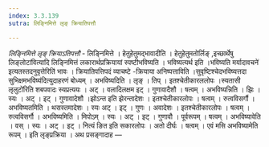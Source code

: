 ```yaml
---
index: 3.3.139
sutra: लिङ्निमित्ते लृङ् क्रियातिपत्तौ

---
```

_लिङ्निमित्ते लृङ् क्रियाऽतिपत्तौ_ - लिङ्निमित्ते । हेतुहेतुमद्भावादीति । हेतुहेतुमतोर्लिङ् ,इच्छार्थेषु लिङ्लोटा॑वित्यादि लिङ्निमित्तं लकारार्थप्रक्रियायां स्पष्टीभविष्यति । भविष्यत्यर्थ इति ।भविष्यति मर्यादावचने॑ इत्यतस्तदनुवृत्तेरिति॑ भावः । क्रियातिपत्तिपदं व्याचष्टे -क्रियाया अनिष्पत्ताविति ।सुवृष्टिश्चेदभविष्यत्तदा सुभिक्षमभविष्य॑दित्युदाहरणं बोध्यम् । अभविष्यदिति । लृङ् । तिप् । इतश्चेतीकारललोपः ।स्यतासी लृलुटो॑रिति शबपवादः स्यप्रत्ययः । अट् । वलादिलक्षम इट् । गुणावादैशौ । षत्वम् । अभविष्यन्निति । झिः । स्यः । अट् । इट् । गुणावादेशौ ।झोऽन्त इति झेरन्तादेशः । इतश्चेतीकारलोपः । षत्वम् । रुत्वविसर्गौ । अभविष्यतमिति । थसस्तमादेशः । स्यः अट् । इट् । गुणः । अवादेशः । इतश्चेतीकारलोपः । षत्वम् । रुत्वविसर्गौ । अभविष्यमिति । मिपोऽम् । स्यः । अट् । इट् । गुणावौ । पूर्वरूपम् । षत्वम् । अभविष्यावेति । वस् । स्यः । अट् । इट् । नित्यं ङित इति सकारलोपः । अतो दीर्घः । षत्वम् । एवं मसि अभविष्यामेति रूपम् । इति लृङ्प्रक्रिया । अथ प्रसङ्गादाह —